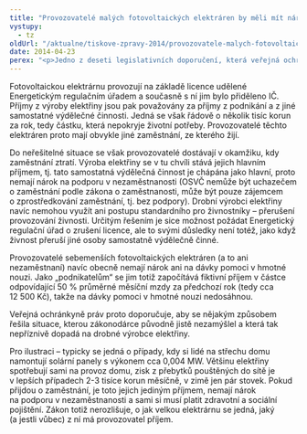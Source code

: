 ```yaml
---
title: "Provozovatelé malých fotovoltaických elektráren by měli mít nárok na podporu v nezaměstnanosti"
vystupy:
  - tz
oldUrl: "/aktualne/tiskove-zpravy-2014/provozovatele-malych-fotovoltaickych-elektraren-by-meli-mit-narok-na-podporu-v-nezamestnanos"
date: 2014-04-23
perex: "<p>Jedno z deseti legislativních doporučení, která veřejná ochránkyně práv předložila Poslanecké sněmovně, se týká i provozovatelů malých fotovoltaických elektráren. Drobní výrobci elektřiny (provozovatelé střešních fotovoltaických elektráren o výkonu několika kW připojených do sítě) jsou totiž podle zákona o důchodovém pojištění považováni za osoby samostatně výdělečně činné.</p>"
---
```


<!-- imported from the old website -->

<p>Fotovoltaickou elektrárnu provozují na základě licence udělené Energetickým regulačním úřadem a současně s ní jim bylo přiděleno IČ. Příjmy z výroby elektřiny jsou pak považovány za příjmy z podnikání a z jiné samostatné výdělečné činnosti. Jedná se však řádově o několik tisíc korun za rok, tedy částku, která nepokryje životní potřeby. Provozovatelé těchto elektráren proto mají obvykle jiné zaměstnání, ze kterého žijí. </p><p>Do neřešitelné situace se však provozovatelé dostávají v okamžiku, kdy zaměstnání ztratí. Výroba elektřiny se v tu chvíli stává jejich hlavním příjmem, tj. tato samostatná výdělečná činnost je chápána jako hlavní, proto nemají nárok na podporu v nezaměstnanosti (OSVČ nemůže být uchazečem o zaměstnání podle zákona o zaměstnanosti, může být pouze zájemcem o zprostředkování zaměstnání, tj. bez podpory). Drobní výrobci elektřiny navíc nemohou využít ani postupu standardního pro živnostníky – přerušení provozování živnosti. Určitým řešením je sice možnost požádat Energetický regulační úřad o zrušení licence, ale to svými důsledky není totéž, jako když živnost přeruší jiné osoby samostatně výdělečně činné.</p><p>Provozovatelé sebemenších fotovoltaických elektráren (a to ani nezaměstnaní) navíc obecně nemají nárok ani na dávky pomoci v hmotné nouzi. Jako „podnikatelům“ se jim totiž započítává fiktivní příjem v částce odpovídající 50 % průměrné měsíční mzdy za předchozí rok (tedy cca 12 500 Kč), takže na dávky pomoci v hmotné nouzi nedosáhnou.</p><p>Veřejná ochránkyně práv proto doporučuje, aby se nějakým způsobem řešila situace, kterou zákonodárce původně jistě nezamýšlel a která tak nepříznivě dopadá na drobné výrobce elektřiny. </p><p>Pro ilustraci – typicky se jedná o případy, kdy si lidé na střechu domu namontují solární panely s výkonem cca 0,004 MW. Většinu elektřiny spotřebují sami na provoz domu, zisk z přebytků pouštěných do sítě je v lepších případech 2-3 tisíce korun měsíčně, v zimě jen pár stovek. Pokud přijdou o zaměstnání, je toto jejich jediným příjmem, nemají nárok na podporu v nezaměstnanosti a sami si musí platit zdravotní a sociální pojištění. Zákon totiž nerozlišuje, o jak velkou elektrárnu se jedná, jaký (a jestli vůbec) z ní má provozovatel příjem. </p>
